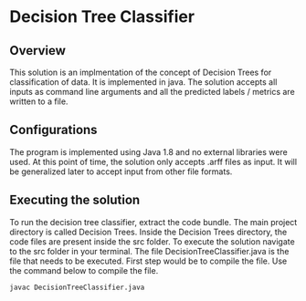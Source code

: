 # Decision Tree Classifier
## Overview
This solution is an implmentation of the concept of Decision Trees for classification of data. It is implemented in java. The solution accepts all inputs as command line arguments and all the predicted labels / metrics are written to a file. 
## Configurations
The program is implemented using Java 1.8 and no external libraries were used. At this point of time, the solution only accepts .arff files as input. It will be generalized later to accept input from other file formats.
## Executing the solution
To run the decision tree classifier, extract the code bundle. The main project directory is called Decision Trees. Inside the Decision Trees directory, the code files are present inside the src folder. To execute the solution navigate to the src folder in your terminal. The file DecisionTreeClassifier.java is the file that needs to be executed. First step would be to compile the file. Use the command below to compile the file.
```
javac DecisionTreeClassifier.java
```